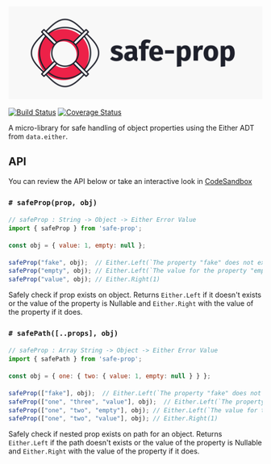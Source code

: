 ![logo](./safe-prop-logo.png)

[![Build Status](https://travis-ci.org/wking-io/safe-prop.svg?branch=master)](https://travis-ci.org/wking-io/safe-prop)
[![Coverage Status](https://coveralls.io/repos/github/wking-io/safe-prop/badge.svg?branch=master)](https://coveralls.io/github/wking-io/safe-prop?branch=master)

A micro-library for safe handling of object properties using the Either ADT from `data.either`.

## API

You can review the API below or take an interactive look in [CodeSandbox](https://codesandbox.io/s/x2xy3nzl9w)

### `# safeProp(prop, obj)`

```js
// safeProp : String -> Object -> Either Error Value
import { safeProp } from 'safe-prop';

const obj = { value: 1, empty: null };

safeProp("fake", obj);  // Either.Left(`The property "fake" does not exist on the passed in object.`)
safeProp("empty", obj); // Either.Left(`The value for the property "empty" is either null or undefined on the passed in object.`)
safeProp("value", obj); // Either.Right(1)
```

Safely check if prop exists on object. Returns `Either.Left` if it doesn't exists or the value of the property is Nullable and `Either.Right` with the value of the property if it does.

### `# safePath([..props], obj)`

```js
// safeProp : Array String -> Object -> Either Error Value
import { safePath } from 'safe-prop';

const obj = { one: { two: { value: 1, empty: null } } };

safeProp(["fake"], obj);  // Either.Left(`The property "fake" does not exist on the passed in object.`)
safeProp(["one", "three", "value"], obj);  // Either.Left(`The property "three" does not exist on the passed in object.`)
safeProp(["one", "two", "empty"], obj); // Either.Left(`The value for the property "empty" is either null or undefined on the passed in object.`)
safeProp(["one", "two", "value"], obj); // Either.Right(1)
```

Safely check if nested prop exists on path for an object. Returns `Either.Left` if the path doesn't exists or the value of the property is Nullable and `Either.Right` with the value of the property if it does.